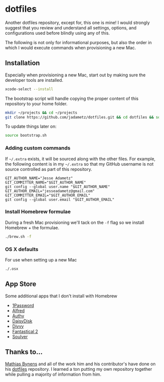 # dotfiles

Another dotfiles repository, except for, this one is mine! I would strongly suggest that you review and understand all settings, options, and configurations used before blindly using any of this.

The following is not only for informational purposes, but also the order in which I would execute commands when provisioning a new Mac.

## Installation

Especially when provisioning a new Mac, start out by making sure the developer tools are installed.

```sh
xcode-select --install
```

The bootstrap script will handle copying the proper content of this repository to your home folder.

```sh
mkdir ~/projects && cd ~/projects
git clone https://github.com/jadametz/dotfiles.git && cd dotfiles && source bootstrap.sh
```

To update things later on:

```sh
source bootstrap.sh
```

### Adding custom commands

If `~/.extra` exists, it will be sourced along with the other files. For example, the following content is in my `~/.extra` so that my GitHub username is not source controlled as part of this repository.

```shell
GIT_AUTHOR_NAME="Jesse Adametz"
GIT_COMMITTER_NAME="$GIT_AUTHOR_NAME"
git config --global user.name "$GIT_AUTHOR_NAME"
GIT_AUTHOR_EMAIL="jesseadametz@gmail.com"
GIT_COMMITTER_EMAIL="$GIT_AUTHOR_EMAIL"
git config --global user.email "$GIT_AUTHOR_EMAIL"
```

### Install Homebrew formulae

During a fresh Mac provisioning we'll tack on the `-f` flag so we install Homebrew + the formulae.

```sh
./brew.sh -f
```

### OS X defaults

For use when setting up a new Mac

```sh
./.osx
```

## App Store

Some additional apps that I don't install with Homebrew

* [1Password](https://itunes.apple.com/us/app/1password-password-manager/id443987910?mt=12)
* [Alfred](https://www.alfredapp.com/)
* [Authy](https://www.authy.com/app/)
* [DaisyDisk](https://itunes.apple.com/us/app/daisydisk/id411643860?mt=12)
* [Divvy](https://itunes.apple.com/us/app/divvy-window-manager/id413857545?mt=12)
* [Fantastical 2](https://itunes.apple.com/us/app/fantastical-2-calendar-reminders/id975937182?mt=12)
* [Soulver](https://itunes.apple.com/us/app/soulver/id413965349?mt=12)

## Thanks to...

[Mathias Bynens](https://mathiasbynens.be/) and all of the work him and his contributor's have done on his [dotfiles](https://github.com/mathiasbynens/dotfiles) repository. I learned a ton putting my own repository together while pulling a majority of information from him.
